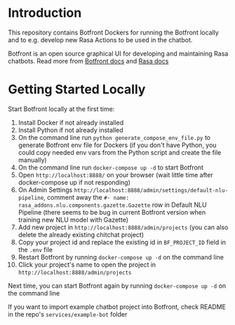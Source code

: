 # Introduction
This repository contains Botfront Dockers for running the Botfront locally and to e.g. develop new Rasa Actions to be used in the chatbot.

Botfront is an open source graphical UI for developing and maintaining Rasa chatbots. Read more from [Botfront docs](https://botfront.io/docs/rasa/getting-started/) and [Rasa docs](https://rasa.com/docs/rasa/)


# Getting Started Locally
Start Botfront locally at the first time:
1.	Install Docker if not already installed
2.  Install Python if not already installed
3.  On the command line run `python generate_compose_env_file.py` to generate Botfront env file for Dockers (if you don't have Python, you could copy needed env vars from the Python script and create the file manually)
4.	On the command line run `docker-compose up -d` to start Botfront
5.	Open `http://localhost:8888/` on your browser (wait little time after docker-compose up if not responding)
6.	On Admin Settings `http://localhost:8888/admin/settings/default-nlu-pipeline`, comment away the `#- name: rasa_addons.nlu.components.gazette.Gazette` row in Default NLU Pipeline (there seems to be bug in current Botfront version when training new NLU model with Gazette)
7.  Add new project in `http://localhost:8888/admin/projects` (you can also delete the already existing chitchat project)
8.  Copy your project id and replace the existing id in `BF_PROJECT_ID` field in the `.env` file
9.  Restart Botfront by running `docker-compose up -d` on the command line
10. Click your project's name to open the project in `http://localhost:8888/admin/projects`

Next time, you can start Botfront again by running `docker-compose up -d` on the command line

If you want to import example chatbot project into Botfront, check README in the repo's `services/example-bot` folder